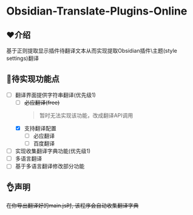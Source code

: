# Obsidian-Translate-Plugins-Online

## ❤️介绍

基于正则提取显示插件待翻译文本从而实现提取Obsidian插件\主题(style settings)翻译

## 🚀待实现功能点


 - [ ] 翻译界面提供字符串翻译(优先级1)
   - [ ] ~~必应翻译(free)~~
     > 暂时无法实现该功能，改成翻译API调用
   - [x] 支持翻译配置
     - [ ] 必应翻译
     - [ ] 百度翻译
 - [ ] 实现收集翻译字典功能(优先级1)
 - [ ] 多语言翻译
 - [ ] 基于多语言翻译修改部分功能

## 👌声明

~~在你导出翻译好的main.js时, 该程序会自动收集翻译字典~~